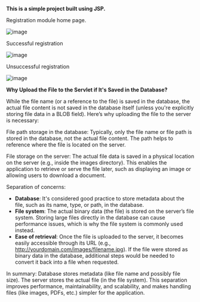 <b>﻿This is a simple project built using JSP.</b>

Registration module home page.

![image](https://github.com/user-attachments/assets/ab04812e-fe23-452e-8d27-8c8ae5b30aec)

Successful registration

![image](https://github.com/user-attachments/assets/9ad7d184-6083-4e16-aa7d-53277cc13449)

Unsuccessful registration

![image](https://github.com/user-attachments/assets/544cfb2e-c244-4de4-99c4-b26acac28c75)

<p align="justify">

<b>Why Upload the File to the Servlet if It's Saved in the Database?</b>

While the file name (or a reference to the file) is saved in the database, the actual file content is not saved in the database itself (unless you're explicitly storing file data in a BLOB field). Here’s why uploading the file to the server is necessary:

File path storage in the database: Typically, only the file name or file path is stored in the database, not the actual file content. The path helps to reference where the file is located on the server.

File storage on the server: The actual file data is saved in a physical location on the server (e.g., inside the images directory). This enables the application to retrieve or serve the file later, such as displaying an image or allowing users to download a document.


Separation of concerns:

- **Database**: It's considered good practice to store metadata about the file, such as its name, type, or path, in the database.
- **File system**: The actual binary data (the file) is stored on the server’s file system. Storing large files directly in the database can cause performance issues, which is why the file system is commonly used instead.
- **Ease of retrieval**: Once the file is uploaded to the server, it becomes easily accessible through its URL (e.g., http://yourdomain.com/images/filename.jpg). If the file were stored as binary data in the database, additional steps would be needed to convert it back into a file when requested.

In summary:
Database stores metadata (like file name and possibly file size).
The server stores the actual file (in the file system).
This separation improves performance, maintainability, and scalability, and makes handling files (like images, PDFs, etc.) simpler for the application.
</p>
